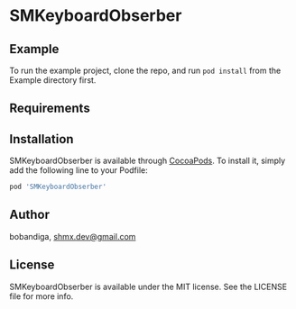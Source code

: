 # SMKeyboardObserber

## Example

To run the example project, clone the repo, and run `pod install` from the Example directory first.

## Requirements

## Installation

SMKeyboardObserber is available through [CocoaPods](https://cocoapods.org). To install
it, simply add the following line to your Podfile:

```ruby
pod 'SMKeyboardObserber'
```

## Author

bobandiga, shmx.dev@gmail.com

## License

SMKeyboardObserber is available under the MIT license. See the LICENSE file for more info.

